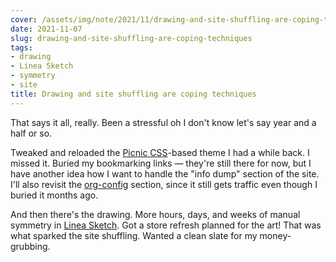 ```yaml
---
cover: /assets/img/note/2021/11/drawing-and-site-shuffling-are-coping-techniques/cover.jpg
date: 2021-11-07
slug: drawing-and-site-shuffling-are-coping-techniques
tags:
- drawing
- Linea Sketch
- symmetry
- site
title: Drawing and site shuffling are coping techniques
---
```


That says it all, really. Been a stressful oh I don't know let's say year and a
half or so.

[Picnic CSS]: https://picnicss.com/
[org-config]: /tag/org-config

Tweaked and reloaded the [Picnic CSS][]-based theme I had a while back. I missed
it. Buried my bookmarking links — they're still there for now, but I have
another idea how I want to handle the "info dump" section of the site. I'll
also revisit the [org-config][] section, since it still gets traffic even
though I buried it months ago.

[Linea Sketch]: https://linea-app.com/

And then there's the drawing. More hours, days, and weeks of manual symmetry
in [Linea Sketch][]. Got a store refresh planned for the art! That was what
sparked the site shuffling. Wanted a clean slate for my money-grubbing.